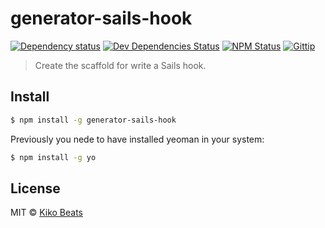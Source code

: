 # generator-sails-hook

[![Dependency status](http://img.shields.io/david/Kikobeats/generator-sails-hook.svg?style=flat)](https://david-dm.org/Kikobeats/generator-sails-hook)
[![Dev Dependencies Status](http://img.shields.io/david/dev/Kikobeats/generator-sails-hook.svg?style=flat)](https://david-dm.org/Kikobeats/generator-sails-hook#info=devDependencies)
[![NPM Status](http://img.shields.io/npm/dm/generator-sails-hook.svg?style=flat)](https://www.npmjs.org/package/generator-sails-hook)
[![Gittip](http://img.shields.io/gittip/Kikobeats.svg?style=flat)](https://www.gittip.com/Kikobeats/)

> Create the scaffold for write a Sails hook.

## Install

```bash
$ npm install -g generator-sails-hook
```

Previously you nede to have installed yeoman in your system:

```bash
$ npm install -g yo
```

## License

MIT © [Kiko Beats](http://kikobeats.com)
